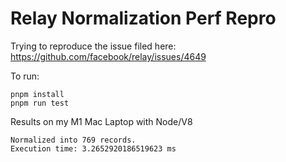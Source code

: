 # Relay Normalization Perf Repro

Trying to reproduce the issue filed here: https://github.com/facebook/relay/issues/4649

To run:

```
pnpm install
pnpm run test
```

Results on my M1 Mac Laptop with Node/V8

```
Normalized into 769 records.
Execution time: 3.2652920186519623 ms
```
